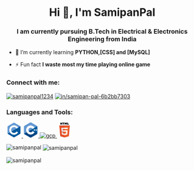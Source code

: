 <h1 align="center">Hi 👋, I'm SamipanPal</h1>
<h3 align="center">I am currently pursuing B.Tech in Electrical & Electronics Engineering from India</h3>


- 🌱 I’m currently learning **PYTHON,[CSS] and [MySQL]**

- ⚡ Fun fact **I waste most my time playing online game**

<h3 align="left">Connect with me:</h3>
<p align="left">
<a href="https://twitter.com/samipanpal1234" target="blank"><img align="center" src="https://raw.githubusercontent.com/rahuldkjain/github-profile-readme-generator/master/src/images/icons/Social/twitter.svg" alt="samipanpal1234" height="30" width="40" /></a>
<a href="https://linkedin.com/in/samipan-pal-6b2bb7303" target="blank"><img align="center" src="https://raw.githubusercontent.com/rahuldkjain/github-profile-readme-generator/master/src/images/icons/Social/linked-in-alt.svg" alt="in/samipan-pal-6b2bb7303" height="30" width="40" /></a>
</p>

<h3 align="left">Languages and Tools:</h3>
<p align="left"> <a href="https://www.cprogramming.com/" target="_blank" rel="noreferrer"> <img src="https://raw.githubusercontent.com/devicons/devicon/master/icons/c/c-original.svg" alt="c" width="40" height="40"/> </a> <a href="https://www.w3schools.com/cpp/" target="_blank" rel="noreferrer"> <img src="https://raw.githubusercontent.com/devicons/devicon/master/icons/cplusplus/cplusplus-original.svg" alt="cplusplus" width="40" height="40"/> </a> <a href="https://cloud.google.com" target="_blank" rel="noreferrer"> <img src="https://www.vectorlogo.zone/logos/google_cloud/google_cloud-icon.svg" alt="gcp" width="40" height="40"/> </a> <a href="https://www.w3.org/html/" target="_blank" rel="noreferrer"> <img src="https://raw.githubusercontent.com/devicons/devicon/master/icons/html5/html5-original-wordmark.svg" alt="html5" width="40" height="40"/> </a> </p>

<p><img align="left" src="https://github-readme-stats.vercel.app/api/top-langs?username=samipanpal&show_icons=true&locale=en&layout=compact" alt="samipanpal" /></p>

<p>&nbsp;<img align="center" src="https://github-readme-stats.vercel.app/api?username=samipanpal&show_icons=true&locale=en" alt="samipanpal" /></p>

<p><img align="center" src="https://github-readme-streak-stats.herokuapp.com/?user=samipanpal&" alt="samipanpal" /></p>
